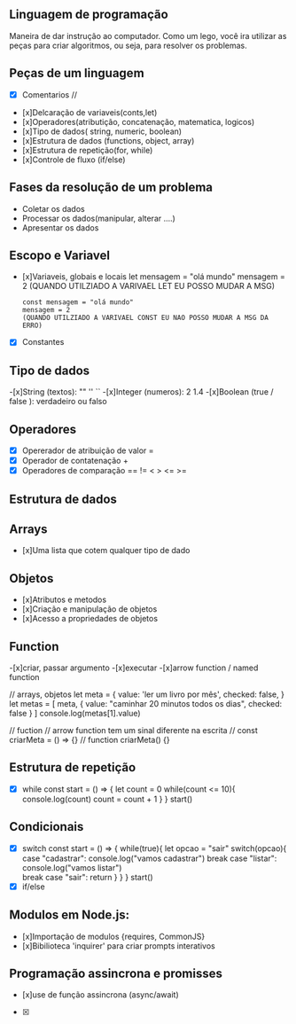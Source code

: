 ## Linguagem de programação
Maneira de dar instrução ao computador.
Como um lego, você ira utilizar as peças para criar algoritmos, ou seja, para resolver os problemas.

## Peças de um linguagem
- [x] Comentarios //
- [x]Delcaração de variaveis(conts,let)
- [x]Operadores(atributição, concatenação, matematica, logicos)
- [x]Tipo de dados( string, numeric, boolean)
- [x]Estrutura de dados (functions, object, array)
- [x]Estrutura de repetição(for, while)
- [x]Controle de fluxo (if/else)

## Fases da resolução de um problema
- Coletar os dados
- Processar os dados(manipular, alterar ....)
- Apresentar os dados

## Escopo e Variavel

- [x]Variaveis, globais e locais
      let mensagem = "olá mundo"
      mensagem = 2
      (QUANDO UTILZIADO A VARIVAEL LET EU POSSO MUDAR A MSG)

      const mensagem = "olá mundo"
      mensagem = 2
      (QUANDO UTILZIADO A VARIVAEL CONST EU NAO POSSO MUDAR A MSG DA ERRO)
-[x] Constantes


## Tipo de dados
-[x]String (textos): "" '' ``
-[x]Integer (numeros): 2 1.4
-[x]Boolean (true / false ): verdadeiro ou falso

## Operadores
-[x] Opererador de atribuição de valor =
-[x] Operador de contatenação +
-[x] Operadores de comparação == != < > <= >=

## Estrutura de dados

## Arrays
- [x]Uma lista que cotem qualquer tipo de dado

## Objetos
- [x]Atributos e metodos
- [x]Criação e manipulação de objetos
- [x]Acesso a propriedades de objetos

## Function 
-[x]criar, passar argumento
-[x]executar 
-[x]arrow function / named function 



// arrays, objetos
let meta = {
  value: 'ler um livro por mês',
  checked: false,
}
let metas = [
  meta,
  {
    value: "caminhar 20 minutos todos os dias",
    checked: false
  }
]
console.log(metas[1].value)

// fuction // arrow function tem um sinal diferente na escrita
// const criarMeta = () => {}
// function criarMeta() {}

## Estrutura de repetição 
- [x] while 
const start = () => {
  let count = 0
  while(count <= 10){
    console.log(count)
    count = count + 1
  }
}
start()

## Condicionais 
- [x] switch
const start = () => {
  while(true){
    let opcao = "sair"
    switch(opcao){
      case "cadastrar":
        console.log("vamos cadastrar")
        break
      case "listar":
        console.log("vamos listar")    
        break
      case  "sair":
        return
    }
  }
}
start()
- [x] if/else

## Modulos em Node.js:
- [x]Importação de modulos {requires, CommonJS}
- [x]Bibilioteca 'inquirer' para criar prompts interativos

## Programação assincrona e promisses
- [x]use de função assincrona (async/await)
- [x]